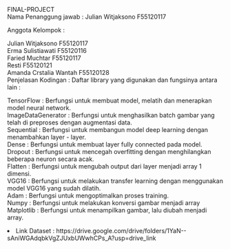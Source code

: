 <html>
FINAL-PROJECT<br>
Nama Penanggung jawab : Julian Witjaksono F55120117 <br>


Anggota Kelompok :

Julian Witjaksono F55120117 <br>
Erma Sulistiawati F55120116 <br>
Faried Muchtar F55120117 <br>
Resti  F55120121 <br>
Amanda Crstalia Wantah F55120128 <br>
Penjelasan Kodingan : Daftar library yang digunakan dan fungsinya antara lain :

TensorFlow : Berfungsi untuk membuat model, melatih dan menerapkan model neural network.<br>
ImageDataGenerator : Berfungsi untuk menghasilkan batch gambar yang telah di preproses dengan augmentasi data.<br>
Sequential : Berfungsi untuk membangun model deep learning dengan menambahkan layer - layer.<br>
Dense : Berfungsi untuk membuat layer fully connected pada model.<br>
Dropout : Berfungsi untuk mencegah overfitting dengan menghilangkan beberapa neuron secara acak.<br>
Flatten : Berfungsi untuk mengubah output dari layer menjadi array 1 dimensi.<br>
VGG16 : Berfungsi untuk melakukan transfer learning dengan menggunakan model VGG16 yang sudah dilatih.<br>
Adam : Berfungsi untuk mengoptimalkan proses training.<br>
Numpy : Berfungsi untuk melakukan konversi gambar menjadi array<br>
Matplotlib : Berfungsi untuk menampilkan gambar, lalu diubah menjadi array.<br>

<p>
  <li>
    Link Dataset : https://drive.google.com/drive/folders/1YaN--sAniWGAdqbkVgZJUxbUWwhCPs_A?usp=drive_link
  </li>
</p>

</html>
